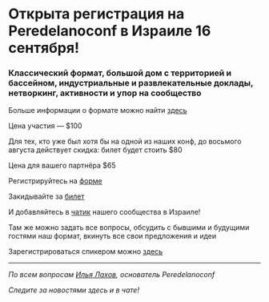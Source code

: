 # Открыта регистрация на **Peredelanoconf** в Израиле 16 сентября!

### Классический формат, большой дом с территорией и бассейном, индустриальные и развлекательные доклады, нетворкинг, активности и упор на сообщество

Больше информации о формате можно найти [здесь](/./confs/standard.md)

Цена участия — $100

Для тех, кто уже был хотя бы на одной из наших конф, до восьмого августа действует скидка: билет будет стоить $80

Цена для вашего партнёра $65

Регистрируйтесь на [форме]( https://docs.google.com/forms/d/1BSjIBcsOdPn_YrrTr5mJO3wPYdExBZg0zEvIaWHvtzs)

Закидывайте за [билет](/./guides/how-to-pay.md)

И добавляйтесь в [чатик](https://t.me/peredelano_israel) нашего сообщества в Израиле! 

Там же можно задать все вопросы, обсудить с бывшими и будущими гостями наш формат, вкинуть все свои предложения и идеи

Зарегистрироваться спикером можно [здесь](/./guides/tech-speech.md)

---

_По всем вопросам [Илья Лахов](https://t.me/ilakhov), основатель Peredelanoconf_

_Следите за новостями здесь и в чате!_
